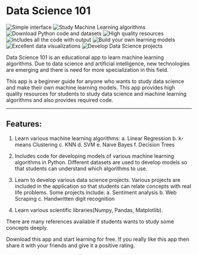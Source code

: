 # Data Science 101

![Simple interface](https://play-lh.googleusercontent.com/VH_2Lcqko-i61YoLqhfDC6i6ZgRDfIlGCKdoNsD7WyZZhSXsKLqQh09gEs80zkt84aw=w1536-h714-rw "Simple interface")
![Study Machine Learning algorithms](https://play-lh.googleusercontent.com/OWoSfjK9blsX8_kiwHBVA7xyFfHEFvN05jz4hk5c0S2VENXT56YWSr5oZigyT7MQ9jQ=w1536-h714-rw "Study Machine Learning algorithms")
![Download Python code and datasets](https://play-lh.googleusercontent.com/j3B6nIYq2htQCE5BwloDZp-lz7bSWLXteDJtVi6OU-PtlILuJWoLQF6HXaEjrnvYxQ=w1536-h714-rw "Download Python code and datasets")
![High quality resources](https://play-lh.googleusercontent.com/zmJeL5rj6RzIEx3ruG863lLR1NAO8ieyxUjGROFMGBgRFiwDCI5RylRA_SokzkMF6DA=w1536-h714-rw "High quality resources")
![Includes all the code with output](https://play-lh.googleusercontent.com/lyYA6tBCcrps98GJ91HERuXlK4xLmwZgQS1LTh_m51xagJVvaUs7T2oGnjnyEY-GM8I=w1536-h714-rw "Includes all the code with output")
![Build your own learning models](https://play-lh.googleusercontent.com/nZxz2mgIFvujUGx6U4HzA1JdqjnjiejwZMvoxIhVFVvTXoKctoDxO8HYz4F5rXsVvEU=w1536-h714-rw "Build your own learning models")
![Excellent data visualizations](https://play-lh.googleusercontent.com/4mYx_s5c-nSV_A_Vk-fy6eR5WpnFdYNM4dMOrVth0zlanKx5wug3NWJqQddKdBIF7wg=w1536-h714-rw "Excellent data visualizations")
![Develop Data Science projects](https://play-lh.googleusercontent.com/iIZA9_Dns5QDANZNy-ugROO56c3DvtCOS0Te3uKcR2E2y8VYCwtVUUr5dMNQ9EV5A-A=w1536-h714-rw "Develop Data Science projects")

Data Science 101 is an educational app to learn machine learning algorithms. Due to data science and artificial intelligence, new technologies are emerging and there is need for more specialization in this field.

This app is a beginner guide for anyone who wants to study data science and make their own machine learning models.
This app provides high quality resources for students to study data science and machine learning algorithms and also provides required code.

------------------
Features:
------------------

1. Learn various machine learning algorithms:
a. Linear Regression
b. k-means Clustering
c. KNN
d. SVM
e. Naive Bayes
f. Decision Trees

2. Includes code for developing models of various machine learning algorithms in Python.
Different datasets are used to develop models so that students can understand which algorithms to use.

3. Learn to develop various data science projects. Various projects are included in the application so that students can relate concepts with real life problems.
Some projects include:
a. Sentiment analysis
b. Web Scraping
c. Handwritten digit recognition

4. Learn various scientific libraries(Numpy, Pandas, Matplotlib).

There are many references available if students wants to study some concepts deeply.

Download this app and start learning for free.
If you really like this app then share it with your friends and give it a positive rating.
